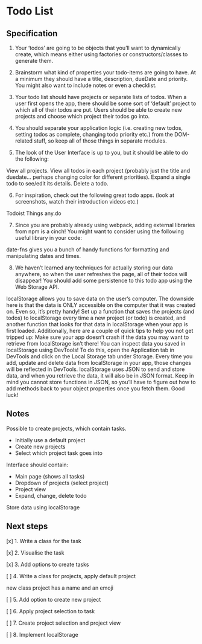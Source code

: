 # Todo List

## Specification

1. Your ‘todos’ are going to be objects that you’ll want to dynamically create, which means either using factories or constructors/classes to generate them.

2. Brainstorm what kind of properties your todo-items are going to have. At a minimum they should have a title, description, dueDate and priority. You might also want to include notes or even a checklist.

3. Your todo list should have projects or separate lists of todos. When a user first opens the app, there should be some sort of ‘default’ project to which all of their todos are put. Users should be able to create new projects and choose which project their todos go into.

4. You should separate your application logic (i.e. creating new todos, setting todos as complete, changing todo priority etc.) from the DOM-related stuff, so keep all of those things in separate modules.

5. The look of the User Interface is up to you, but it should be able to do the following:

  View all projects.
  View all todos in each project (probably just the title and duedate… perhaps changing color for different priorities).
  Expand a single todo to see/edit its details.
  Delete a todo.

6. For inspiration, check out the following great todo apps. (look at screenshots, watch their introduction videos etc.)

  Todoist
  Things
  any.do
  
7. Since you are probably already using webpack, adding external libraries from npm is a cinch! You might want to consider using the following useful library in your code:

  date-fns gives you a bunch of handy functions for formatting and manipulating dates and times.

8. We haven’t learned any techniques for actually storing our data anywhere, so when the user refreshes the page, all of their todos will disappear! You should add some persistence to this todo app using the Web Storage API.

localStorage allows you to save data on the user’s computer. The downside here is that the data is ONLY accessible on the computer that it was created on. Even so, it’s pretty handy! Set up a function that saves the projects (and todos) to localStorage every time a new project (or todo) is created, and another function that looks for that data in localStorage when your app is first loaded. Additionally, here are a couple of quick tips to help you not get tripped up:
Make sure your app doesn’t crash if the data you may want to retrieve from localStorage isn’t there!
You can inspect data you saved in localStorage using DevTools! To do this, open the Application tab in DevTools and click on the Local Storage tab under Storage. Every time you add, update and delete data from localStorage in your app, those changes will be reflected in DevTools.
localStorage uses JSON to send and store data, and when you retrieve the data, it will also be in JSON format. Keep in mind you cannot store functions in JSON, so you’ll have to figure out how to add methods back to your object properties once you fetch them. Good luck!

## Notes

Possible to create projects, which contain tasks.

- Initially use a default project
- Create new projects
- Select which project task goes into

Interface should contain:

- Main page (shows all tasks)
- Dropdown of projects (select project)
- Project view
- Expand, change, delete todo

Store data using localStorage

## Next steps

[x] 1. Write a class for the task

[x] 2. Visualise the task

[x] 3. Add options to create tasks

[ ] 4. Write a class for projects, apply default project

new class
project has a name
and an emoji

[ ] 5. Add option to create new project

[ ] 6. Apply project selection to task

[ ] 7. Create project selection and project view

[ ] 8. Implement localStorage
